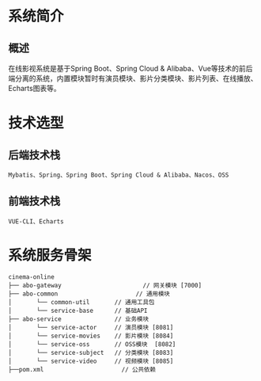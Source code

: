 # 系统简介
## 概述
在线影视系统是基于Spring Boot、Spring Cloud & Alibaba、Vue等技术的前后端分离的系统，内置模块暂时有演员模块、影片分类模块、影片列表、在线播放、Echarts图表等。

# 技术选型
## 后端技术栈
`Mybatis、Spring、Spring Boot、Spring Cloud & Alibaba、Nacos、OSS`
## 前端技术栈
`VUE-CLI、Echarts`

# 系统服务骨架
```
cinema-online 
├── abo-gateway     				  // 网关模块 [7000]
├── abo-common       			    // 通用模块
│       └── common-util       // 通用工具包
│       └── service-base      // 基础API
├── abo-service            	  // 业务模块
│       └── service-actor     // 演员模块 [8081]
│       └── service-movies    // 影片模块 [8084]
│       └── service-oss       // OSS模块  [8082]
│       └── service-subject   // 分类模块 [8083]
│       └── service-video     // 视频模块 [8085]
├──pom.xml             		    // 公共依赖
```
